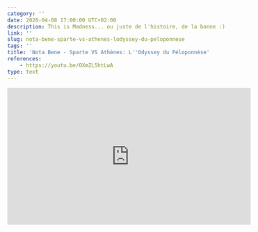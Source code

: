 ```yaml
---
category: ''
date: 2020-04-08 17:00:00 UTC+02:00
description: This is Madness... ou juste de l'histoire, de la bonne :)
link: ''
slug: nota-bene-sparte-vs-athenes-lodyssey-du-peloponnese
tags: ''
title: 'Nota Bene - Sparte VS Athènes: L''Odyssey du Péloponnèse'
references:
    - https://youtu.be/OXmZL5htLwA
type: text
---
```


<iframe width="560" height="315" src="https://www.youtube-nocookie.com/embed/OXmZL5htLwA" frameborder="0" allow="accelerometer; autoplay; encrypted-media; gyroscope; picture-in-picture" allowfullscreen></iframe>

